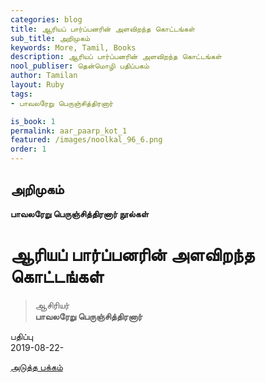 ```yaml
---
categories: blog
title: ஆரியப் பார்ப்பனரின் அளவிறந்த கொட்டங்கள்
sub_title: அறிமுகம்
keywords: More, Tamil, Books
description: ஆரியப் பார்ப்பனரின் அளவிறந்த கொட்டங்கள்
nool_publiser: தென்மொழி பதிப்பகம்
author: Tamilan
layout: Ruby
tags: 
- பாவலரேறு பெருஞ்சித்திரனார் 

is_book: 1
permalink: aar_paarp_kot_1
featured: /images/noolkal_96_6.png
order: 1
---
```



## அறிமுகம்

**பாவலரேறு பெருஞ்சித்திரனார் நூல்கள்**

# ஆரியப் பார்ப்பனரின் அளவிறந்த கொட்டங்கள்

> ஆசிரியர்  
>  **பாவலரேறு பெருஞ்சித்திரனார்**

பதிப்பு  
2019-08-22-

[அடுத்த பக்கம்](aar_paarp_kot_2)
